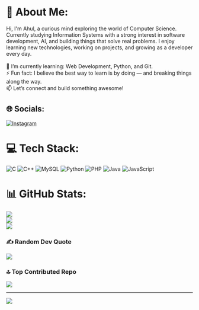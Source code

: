 # 💫 About Me:
Hi, I'm Ahul, a curious mind exploring the world of Computer Science.<br>Currently studying Information Systems with a strong interest in software development, AI, and building things that solve real problems. I enjoy learning new technologies, working on projects, and growing as a developer every day.<br><br>🌱 I’m currently learning: Web Development, Python, and Git.<br>⚡ Fun fact: I believe the best way to learn is by doing — and breaking things along the way.<br>📫 Let’s connect and build something awesome!


## 🌐 Socials:
[![Instagram](https://img.shields.io/badge/Instagram-%23E4405F.svg?logo=Instagram&logoColor=white)](https://instagram.com/islahul51_) 

# 💻 Tech Stack:
![C](https://img.shields.io/badge/c-%2300599C.svg?style=for-the-badge&logo=c&logoColor=white) ![C++](https://img.shields.io/badge/c++-%2300599C.svg?style=for-the-badge&logo=c%2B%2B&logoColor=white) ![MySQL](https://img.shields.io/badge/mysql-4479A1.svg?style=for-the-badge&logo=mysql&logoColor=white) ![Python](https://img.shields.io/badge/python-3670A0?style=for-the-badge&logo=python&logoColor=ffdd54) ![PHP](https://img.shields.io/badge/php-%23777BB4.svg?style=for-the-badge&logo=php&logoColor=white) ![Java](https://img.shields.io/badge/java-%23ED8B00.svg?style=for-the-badge&logo=openjdk&logoColor=white) ![JavaScript](https://img.shields.io/badge/javascript-%23323330.svg?style=for-the-badge&logo=javascript&logoColor=%23F7DF1E)
# 📊 GitHub Stats:
![](https://github-readme-stats.vercel.app/api?username=IslahulHadi&theme=merko&hide_border=false&include_all_commits=false&count_private=false)<br/>
![](https://nirzak-streak-stats.vercel.app/?user=IslahulHadi&theme=merko&hide_border=false)<br/>
![](https://github-readme-stats.vercel.app/api/top-langs/?username=IslahulHadi&theme=merko&hide_border=false&include_all_commits=false&count_private=false&layout=compact)

### ✍️ Random Dev Quote
![](https://quotes-github-readme.vercel.app/api?type=horizontal&theme=radical)

### 🔝 Top Contributed Repo
![](https://github-contributor-stats.vercel.app/api?username=IslahulHadi&limit=5&theme=dark&combine_all_yearly_contributions=true)

---
[![](https://visitcount.itsvg.in/api?id=IslahulHadi&icon=0&color=0)](https://visitcount.itsvg.in)

<!-- Proudly created with GPRM ( https://gprm.itsvg.in ) -->
